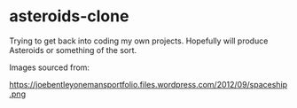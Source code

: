 # asteroids-clone
Trying to get back into coding my own projects. Hopefully will produce Asteroids or something of the sort.


Images sourced from:

https://joebentleyonemansportfolio.files.wordpress.com/2012/09/spaceship.png